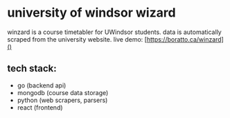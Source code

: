 # university of windsor wizard
winzard is a course timetabler for UWindsor students. data is automatically scraped from the university website. live demo: [https://boratto.ca/winzard]()

## tech stack:
- go (backend api)
- mongodb (course data storage)
- python (web scrapers, parsers)
- react (frontend)

<!--
TODO UPDATE THIS

### using the uwinsite scraper demo
the demo is at `demo.py`. to run, use 
```bash
export SESSION_ID="session id"
python3 demo.py "search term"
```
on [student.uwindsor.ca](https://student.uwindsor.ca), the session id is stored in your cookies, called `psprdweb-PORTAL-PSJSESSIONID`. in chrome, the easiest way to get it is by opening the developer tools, going to the application tab, then cookies, then student.uwindsor.ca, then copying the entry for `psprdweb-PORTAL-PSJSESSIONID`.
-->
